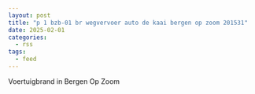 ```yaml
---
layout: post
title: "p 1 bzb-01 br wegvervoer auto de kaai bergen op zoom 201531"
date: 2025-02-01
categories: 
  - rss
tags: 
  - feed
---
```


Voertuigbrand in Bergen Op Zoom
